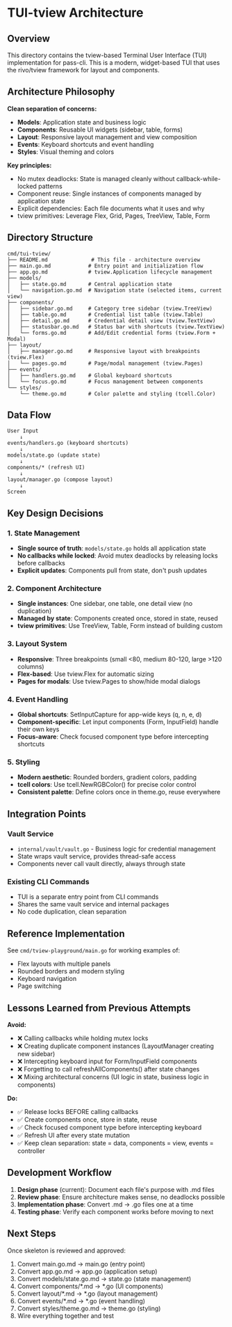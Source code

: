 # TUI-tview Architecture

## Overview

This directory contains the tview-based Terminal User Interface (TUI) implementation for pass-cli. This is a modern, widget-based TUI that uses the rivo/tview framework for layout and components.

## Architecture Philosophy

**Clean separation of concerns:**
- **Models**: Application state and business logic
- **Components**: Reusable UI widgets (sidebar, table, forms)
- **Layout**: Responsive layout management and view composition
- **Events**: Keyboard shortcuts and event handling
- **Styles**: Visual theming and colors

**Key principles:**
- No mutex deadlocks: State is managed cleanly without callback-while-locked patterns
- Component reuse: Single instances of components managed by application state
- Explicit dependencies: Each file documents what it uses and why
- tview primitives: Leverage Flex, Grid, Pages, TreeView, Table, Form

## Directory Structure

```
cmd/tui-tview/
├── README.md              # This file - architecture overview
├── main.go.md            # Entry point and initialization flow
├── app.go.md             # tview.Application lifecycle management
├── models/
│   ├── state.go.md       # Central application state
│   └── navigation.go.md  # Navigation state (selected items, current view)
├── components/
│   ├── sidebar.go.md     # Category tree sidebar (tview.TreeView)
│   ├── table.go.md       # Credential list table (tview.Table)
│   ├── detail.go.md      # Credential detail view (tview.TextView)
│   ├── statusbar.go.md   # Status bar with shortcuts (tview.TextView)
│   └── forms.go.md       # Add/Edit credential forms (tview.Form + Modal)
├── layout/
│   ├── manager.go.md     # Responsive layout with breakpoints (tview.Flex)
│   └── pages.go.md       # Page/modal management (tview.Pages)
├── events/
│   ├── handlers.go.md    # Global keyboard shortcuts
│   └── focus.go.md       # Focus management between components
└── styles/
    └── theme.go.md       # Color palette and styling (tcell.Color)
```

## Data Flow

```
User Input
    ↓
events/handlers.go (keyboard shortcuts)
    ↓
models/state.go (update state)
    ↓
components/* (refresh UI)
    ↓
layout/manager.go (compose layout)
    ↓
Screen
```

## Key Design Decisions

### 1. State Management
- **Single source of truth**: `models/state.go` holds all application state
- **No callbacks while locked**: Avoid mutex deadlocks by releasing locks before callbacks
- **Explicit updates**: Components pull from state, don't push updates

### 2. Component Architecture
- **Single instances**: One sidebar, one table, one detail view (no duplication)
- **Managed by state**: Components created once, stored in state, reused
- **tview primitives**: Use TreeView, Table, Form instead of building custom

### 3. Layout System
- **Responsive**: Three breakpoints (small <80, medium 80-120, large >120 columns)
- **Flex-based**: Use tview.Flex for automatic sizing
- **Pages for modals**: Use tview.Pages to show/hide modal dialogs

### 4. Event Handling
- **Global shortcuts**: SetInputCapture for app-wide keys (q, n, e, d)
- **Component-specific**: Let input components (Form, InputField) handle their own keys
- **Focus-aware**: Check focused component type before intercepting shortcuts

### 5. Styling
- **Modern aesthetic**: Rounded borders, gradient colors, padding
- **tcell colors**: Use tcell.NewRGBColor() for precise color control
- **Consistent palette**: Define colors once in theme.go, reuse everywhere

## Integration Points

### Vault Service
- `internal/vault/vault.go` - Business logic for credential management
- State wraps vault service, provides thread-safe access
- Components never call vault directly, always through state

### Existing CLI Commands
- TUI is a separate entry point from CLI commands
- Shares the same vault service and internal packages
- No code duplication, clean separation

## Reference Implementation

See `cmd/tview-playground/main.go` for working examples of:
- Flex layouts with multiple panels
- Rounded borders and modern styling
- Keyboard navigation
- Page switching

## Lessons Learned from Previous Attempts

**Avoid:**
- ❌ Calling callbacks while holding mutex locks
- ❌ Creating duplicate component instances (LayoutManager creating new sidebar)
- ❌ Intercepting keyboard input for Form/InputField components
- ❌ Forgetting to call refreshAllComponents() after state changes
- ❌ Mixing architectural concerns (UI logic in state, business logic in components)

**Do:**
- ✅ Release locks BEFORE calling callbacks
- ✅ Create components once, store in state, reuse
- ✅ Check focused component type before intercepting keyboard
- ✅ Refresh UI after every state mutation
- ✅ Keep clean separation: state = data, components = view, events = controller

## Development Workflow

1. **Design phase** (current): Document each file's purpose with .md files
2. **Review phase**: Ensure architecture makes sense, no deadlocks possible
3. **Implementation phase**: Convert .md → .go files one at a time
4. **Testing phase**: Verify each component works before moving to next

## Next Steps

Once skeleton is reviewed and approved:
1. Convert main.go.md → main.go (entry point)
2. Convert app.go.md → app.go (application setup)
3. Convert models/state.go.md → state.go (state management)
4. Convert components/*.md → *.go (UI components)
5. Convert layout/*.md → *.go (layout management)
6. Convert events/*.md → *.go (event handling)
7. Convert styles/theme.go.md → theme.go (styling)
8. Wire everything together and test
